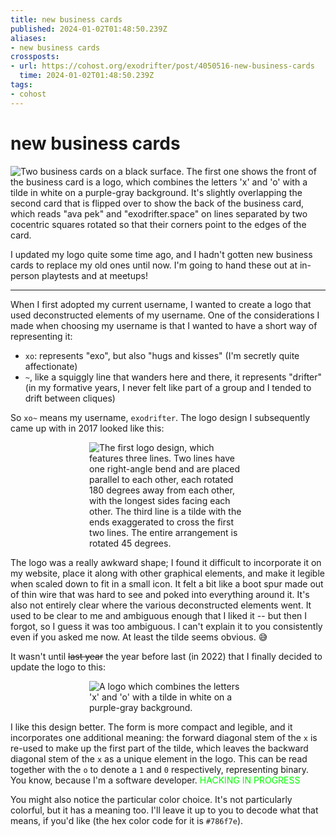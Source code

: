 ```yaml
---
title: new business cards
published: 2024-01-02T01:48:50.239Z
aliases:
- new business cards
crossposts:
- url: https://cohost.org/exodrifter/post/4050516-new-business-cards
  time: 2024-01-02T01:48:50.239Z
tags:
- cohost
---
```


# new business cards

![Two business cards on a black surface. The first one shows the front of the business card is a logo, which combines the letters 'x' and 'o' with a tilde in white on a purple-gray background. It's slightly overlapping the second card that is flipped over to show the back of the business card, which reads "ava pek" and "exodrifter.space" on lines separated by two cocentric squares rotated so that their corners point to the edges of the card.](20240102014850-cards.png)

I updated my logo quite some time ago, and I hadn't gotten new business cards to replace my old ones until now. I'm going to hand these out at in-person playtests and at meetups!

---

When I first adopted my current username, I wanted to create a logo that used deconstructed elements of my username. One of the considerations I made when choosing my username is that I wanted to have a short way of representing it:
- `xo`: represents "exo", but also "hugs and kisses" (I'm secretly quite affectionate) 
- `~`, like a squiggly line that wanders here and there, it represents "drifter" (in my formative years, I never felt like part of a group and I tended to drift between cliques)

So `xo~` means my username, `exodrifter`. The logo design I subsequently came up with in 2017 looked like this:


<div style="width: 50%; margin: 0 auto">

![The first logo design, which features three lines. Two lines have one right-angle bend and are placed parallel to each other, each rotated 180 degrees away from each other, with the longest sides facing each other. The third line is a tilde with the ends exaggerated to cross the first two lines. The entire arrangement is rotated 45 degrees.](20240102014850-logo-2017.png)

</div>

The logo was a really awkward shape; I found it difficult to incorporate it on my website, place it along with other graphical elements, and make it legible when scaled down to fit in a small icon. It felt a bit like a boot spur made out of thin wire that was hard to see and poked into everything around it. It's also not entirely clear where the various deconstructed elements went. It used to be clear to me and ambiguous enough that I liked it -- but then I forgot, so I guess it was too ambiguous. I can't explain it to you consistently even if you asked me now. At least the tilde seems obvious. 😅

It wasn't until ~~last year~~ the year before last (in 2022) that I finally decided to update the logo to this:

<div style="width: 50%; margin: 0 auto">

![A logo which combines the letters 'x' and 'o' with a tilde in white on a purple-gray background.](20240102014850-logo-2022.png)

</div>

I like this design better. The form is more compact and legible, and it incorporates one additional meaning: the forward diagonal stem of the `x` is re-used to make up the first part of the tilde, which leaves the backward diagonal stem of the `x` as a unique element in the logo. This can be read together with the `o` to denote a `1` and `0` respectively, representing binary. You know, because I'm a software developer. <a href="https://www.youtube.com/watch?v=Js02m-7qHyE&t=18s" style="text-decoration:none;"><span style="color: #00ff00">HACKING IN PROGRESS</span></a>

You might also notice the particular color choice. It's not particularly colorful, but it has a meaning too. I'll leave it up to you to decode what that means, if you'd like (the hex color code for it is `#786f7e`).
